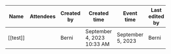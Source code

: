|Name|Attendees|Created by|Created time|Event time|Last edited by|Last edited time|Type|
|---|---|---|---|---|---|---|---|
|[[test]]||Berni|September 4, 2023 10:33 AM|September 5, 2023|Berni|September 4, 2023 10:33 AM||